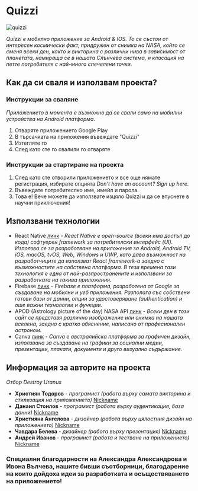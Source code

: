 <!-- # Destroy-Uranus
#  -->
# Quizzi 
![quizzi](https://user-images.githubusercontent.com/48565541/162316484-54236cef-5f18-4bde-9745-4c8774fcef08.png)
<!-- Мобилен въпросник за космоса
* *Данаил Стоилов, Християн Тодоров, Александра Александрова, Ивона Вълчева, Андрей Иванов*
* *11в клас* -->

*Quizzi е мобилно приложение за Android & IOS. То се състои от интересен космически факт,  придружен от снимка на NASA, който се сменя всеки ден, както и викторина с различни нива в зависимост от планетата, намираща се в нашата Слънчева система, и класация на петте потребителя с най-много спечелени точки.*

## Как да си сваля и използвам проекта?

### Инструкции за сваляне
*Приложението в момента е възможно да се свали само на мобилни устройства на Android платформа.*
1) Отваряте приложението Google Play
2) В търсачката на приложения въвеждате "Quizzi"
3) Изтегляте го
4) След като сте го свалили го отваряте

### Инструкции за стартиране на проекта
1) След като сте отворили приложението и все още нямате регистрация, избирате опцията *Don't have an account? Sign up here.*
2) Въвеждате потребитеслко име, имейл и парола.
3) Това е! Вече можете да използвате изцяло Quizzi и да се впуснете в научни приключения! 

## Използвани технологии
* React Native [линк](https://reactnative.dev/) - *React Native е open-source (всеки има достъп до кода) софтуерен framework за потребителски интерфейс (UI). Използва се за разработване на приложения за Android, Android TV, iOS, macOS, tvOS, Web, Windows и UWP, като дава възможност на разработчиците да използват React framework-а заедно с възможностите на собствена платформа. В тези времена тази технология е една от най-разпространените и използвани за разработката на такива приложения.*
* Firebase [линк](https://firebase.google.com/) - *Firebase е платформа, разработена от Google за създаване на мобилни и уеб приложения. Разполага със собствени готови бази от данни, опции за удостоверяване (authentication) и оше важни технологии и функции.*
* APOD (Astrology picture of the day) NASA API [линк](https://apod.nasa.gov/apod/astropix.html) - *Всеки ден в този сайт се представя различно изображение или снимка на нашата вселена, заедно с кратко обяснение, написано от професионален астроном.*
* Canva [линк](https://www.canva.com/) - *Canva е австралийска платформа за графичен дизайн, използвана за създаване на графики за социални медии, презентации, плакати, документи и друго визуално съдържание.*

## Информация за авторите на проекта
*Отбор Destroy Uranus*
* **Християн Тодоров** - *програмист (работа върху самата викторина и стилизация на приложението)* [Nickname](https://github.com/1freshie)
* **Данаил Стоилов** - *програмист (работа върху аудентикация, база данни)* [Nickname](https://github.com/0DakatA0)
* **Християна Ангелова** - *дизайнер (работа върху цялостния дизайн на приложението)* [Nickname](https://github.com/karakonchul)
* **Чавдара Белева** - *дизайнер (работа върху презентация)* [Nickname](https://github.com/Chochi44)
* **Андрей Иванов** - *програмист (работа и тестване на приложението)* [Nickname](https://github.com/Andreychooo)

### Специални благодарности на Александра Александрова и Ивона Вълчева, нашите бивши съотборници, благодарение на които дойдоха идеи за разработката и осъществяването на приложението!
<!-- # Използвани технологии
- React & React Native  
- Firebase  
- APOD (Astrology picture of the day) NASA [API](https://apod.nasa.gov/apod/astropix.html)  
- Canva [designs](https://www.canva.com/)  
- Team avatars [maker](https://www.animaker.com/)  
- User icon [generator](https://getavataaars.com/)  

# Разпределение на работата
*Всички* <br/>
- решения за идеята, дизайна, технологиите  
- взаимопомощ при всякакви проблеми  
- организация на работата, позиции в екипа  

*Данаил Стоилов, Християн Тодоров и Андрей Иванов* <br/>

- писане на код  
- Бекенд поддръжка  

*Александра Александрова и Ивона Вълчева* <br/>
- презентация  
- дизайн на приложението  
- допълнителни материали - аватари  

# Текуща готовност на проекта
* Последната версия на приложението можете на намерите [тук](https://github.com/0DakatA0/Destroy-Uranus) -->
